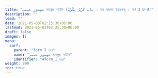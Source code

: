 ```yaml
---
title: "مهموز عيني মাহমুজ আইনি [باب كَرُمَ يَكْرُمُ । বাব কারুমা ইয়াকরুমু । ফর্ম I U-U]"
description: ""
lead: ""
date: 2021-05-03T02:25:30+06:00
lastmod: 2021-05-03T02:25:30+06:00
draft: false
images: []
menu: 
  sarf:
    parent: "form_I_uu"
    name: "مهموز عيني মাহমুজ আইনি"
    identifier: "4form_I_uu"
weight: 999
toc: true
---
```



